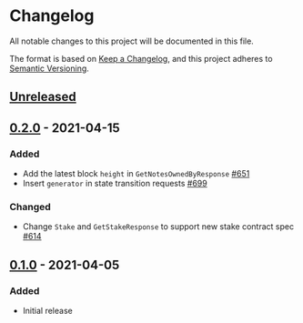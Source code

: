 # Changelog

All notable changes to this project will be documented in this file.

The format is based on [Keep a Changelog](https://keepachangelog.com/en/1.0.0/),
and this project adheres to [Semantic Versioning](https://semver.org/spec/v2.0.0.html).

## [Unreleased]

## [0.2.0] - 2021-04-15

### Added

- Add the latest block `height` in `GetNotesOwnedByResponse` [#651]
- Insert `generator` in state transition requests [#699]

### Changed

- Change `Stake` and `GetStakeResponse` to support new stake contract spec [#614]

## [0.1.0] - 2021-04-05

### Added

- Initial release

[#699]: https://github.com/dusk-network/rusk/issues/699
[#651]: https://github.com/dusk-network/rusk/issues/651
[#614]: https://github.com/dusk-network/rusk/issues/614

<!-- Releases -->

[Unreleased]: https://github.com/dusk-network/rusk/compare/rusk-schema-v0.2.0...HEAD
[0.2.0]: https://github.com/dusk-network/rusk/releases/tag/rusk-schema-v0.1.0...rusk-schema-v0.2.0
[0.1.0]: https://github.com/dusk-network/rusk/releases/tag/rusk-schema-v0.1.0
